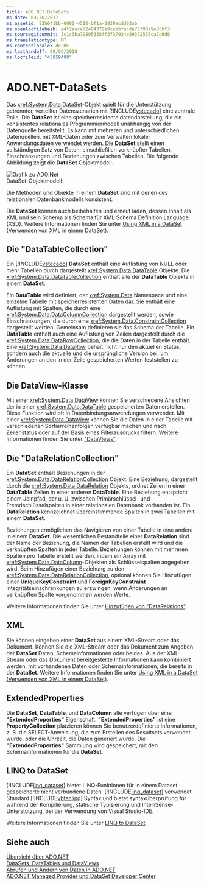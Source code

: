 ```yaml
---
title: ADO.NET-DataSets
ms.date: 03/30/2017
ms.assetid: 82b641bb-6001-4512-bf1a-2830acdd92ab
ms.openlocfilehash: e4f2aeca72404379a9cebbfacda77f98a9e85bf3
ms.sourcegitcommit: 3c1c3ba79895335ff3737934e39372555ca7d6d0
ms.translationtype: MT
ms.contentlocale: de-DE
ms.lasthandoff: 09/06/2018
ms.locfileid: "43859490"
---
```

# <a name="adonet-datasets"></a>ADO.NET-DataSets
Das <xref:System.Data.DataSet>-Objekt spielt für die Unterstützung getrennter, verteilter Datenszenarien mit [!INCLUDE[vstecado](../../../../includes/vstecado-md.md)] eine zentrale Rolle. Die **DataSet** ist eine speicherresidente datendarstellung, die ein konsistentes relationales Programmiermodell unabhängig von der Datenquelle bereitstellt. Es kann mit mehreren und unterschiedlichen Datenquellen, mit XML-Daten oder zum Verwalten lokaler Anwendungsdaten verwendet werden. Die **DataSet** stellt einen vollständigen Satz von Daten, einschließlich verknüpfter Tabellen, Einschränkungen und Beziehungen zwischen Tabellen. Die folgende Abbildung zeigt die **DataSet** Objektmodell.  
  
 ![Grafik zu ADO.Net](../../../../docs/framework/data/adonet/media/ado-1-bpuedev11.png "ado_1_bpuedev11")  
DataSet-Objektmodell  
  
 Die Methoden und Objekte in einem **DataSet** sind mit denen des relationalen Datenbankmodells konsistent.  
  
 Die **DataSet** können auch beibehalten und erneut laden, dessen Inhalt als XML und sein Schema als Schema für XML Schema Definition Language (XSD). Weitere Informationen finden Sie unter [Using XML in a DataSet (Verwenden von XML in einem DataSet)](../../../../docs/framework/data/adonet/dataset-datatable-dataview/using-xml-in-a-dataset.md).  
  
## <a name="the-datatablecollection"></a>Die "DataTableCollection"  
 Ein [!INCLUDE[vstecado](../../../../includes/vstecado-md.md)] **DataSet** enthält eine Auflistung von NULL oder mehr Tabellen durch dargestellt <xref:System.Data.DataTable> Objekte. Die <xref:System.Data.DataTableCollection> enthält alle der **DataTable** Objekte in einem **DataSet**.  
  
 Ein **DataTable** wird definiert, der <xref:System.Data> Namespace und eine einzelne Tabelle mit speicherresistenten Daten dar. Sie enthält eine Auflistung mit Spalten, die durch eine <xref:System.Data.DataColumnCollection> dargestellt werden, sowie Einschränkungen, die durch eine <xref:System.Data.ConstraintCollection> dargestellt werden. Gemeinsam definieren sie das Schema der Tabelle. Ein **DataTable** enthält auch eine Auflistung von Zeilen dargestellt durch die <xref:System.Data.DataRowCollection>, die die Daten in der Tabelle enthält. Eine <xref:System.Data.DataRow> behält nicht nur den aktuellen Status, sondern auch die aktuelle und die ursprüngliche Version bei, um Änderungen an den in der Zeile gespeicherten Werten feststellen zu können.  
  
## <a name="the-dataview-class"></a>Die DataView-Klasse  
 Mit einer <xref:System.Data.DataView> können Sie verschiedene Ansichten der in einer <xref:System.Data.DataTable> gespeicherten Daten erstellen. Diese Funktion wird oft in Datenbindungsanwendungen verwendet. Mit einer <xref:System.Data.DataView> können Sie die Daten in einer Tabelle mit verschiedenen Sortierreihenfolgen verfügbar machen und nach Zeilenstatus oder auf der Basis eines Filterausdrucks filtern. Weitere Informationen finden Sie unter ["DataViews"](../../../../docs/framework/data/adonet/dataset-datatable-dataview/dataviews.md).  
  
## <a name="the-datarelationcollection"></a>Die "DataRelationCollection"  
 Ein **DataSet** enthält Beziehungen in der <xref:System.Data.DataRelationCollection> Objekt. Eine Beziehung, dargestellt durch die <xref:System.Data.DataRelation> Objekts, ordnet Zeilen in einer **DataTable** Zeilen in einer anderen **DataTable**. Eine Beziehung entspricht einem Joinpfad, der u. U. zwischen Primärschlüssel- und Fremdschlüsselspalten in einer relationalen Datenbank vorhanden ist. Ein **DataRelation** kennzeichnet übereinstimmende Spalten in zwei Tabellen mit einem **DataSet**.  
  
 Beziehungen ermöglichen das Navigieren von einer Tabelle in eine andere in einem **DataSet**. Die wesentlichen Bestandteile einer **DataRelation** sind der Name der Beziehung, die Namen der Tabellen erstellt wird und die verknüpften Spalten in jeder Tabelle. Beziehungen können mit mehreren Spalten pro Tabelle erstellt werden, indem ein Array mit <xref:System.Data.DataColumn>-Objekten als Schlüsselspalten angegeben wird. Beim Hinzufügen einer Beziehung zu den <xref:System.Data.DataRelationCollection>, optional können Sie Hinzufügen einer **UniqueKeyConstraint** und **ForeignKeyConstraint** integritätseinschränkungen zu erzwingen, wenn Änderungen an verknüpften Spalte vorgenommen werden Werte.  
  
 Weitere Informationen finden Sie unter [Hinzufügen von "DataRelations"](../../../../docs/framework/data/adonet/dataset-datatable-dataview/adding-datarelations.md).  
  
## <a name="xml"></a>XML  
 Sie können eingeben einer **DataSet** aus einem XML-Stream oder das Dokument. Können Sie die XML-Stream oder das Dokument zum Angeben der **DataSet** Daten, Schemainformationen oder beides. Aus der XML-Stream oder das Dokument bereitgestellte Informationen kann kombiniert werden, mit vorhandenen Daten oder Schemainformationen, die bereits in der **DataSet**. Weitere Informationen finden Sie unter [Using XML in a DataSet (Verwenden von XML in einem DataSet)](../../../../docs/framework/data/adonet/dataset-datatable-dataview/using-xml-in-a-dataset.md).  
  
## <a name="extendedproperties"></a>ExtendedProperties  
 Die **DataSet**, **DataTable**, und **DataColumn** alle verfügen über eine **"ExtendedProperties"** Eigenschaft. **"ExtendedProperties"** ist eine **PropertyCollection** platzieren können Sie benutzerdefinierte Informationen, z. B. die SELECT-Anweisung, die zum Erstellen des Resultsets verwendet wurde, oder die Uhrzeit, die Daten generiert wurde. Die **"ExtendedProperties"** Sammlung wird gespeichert, mit den Schemainformationen für die **DataSet**.  
  
## <a name="linq-to-dataset"></a>LINQ to DataSet  
 [!INCLUDE[linq_dataset](../../../../includes/linq-dataset-md.md)] bietet LINQ-Funktionen für in einem Dataset gespeicherte nicht verbundene Daten. [!INCLUDE[linq_dataset](../../../../includes/linq-dataset-md.md)] verwendet Standard [!INCLUDE[vbteclinq](../../../../includes/vbteclinq-md.md)] Syntax und bietet syntaxüberprüfung für während der Kompilierung, statische Typisierung und IntelliSense-Unterstützung, bei der Verwendung von Visual Studio-IDE.  
  
 Weitere Informationen finden Sie unter [LINQ to DataSet](../../../../docs/framework/data/adonet/linq-to-dataset.md).  
  
## <a name="see-also"></a>Siehe auch  
 [Übersicht über ADO.NET](../../../../docs/framework/data/adonet/ado-net-overview.md)  
 [DataSets, DataTables und DataViews](../../../../docs/framework/data/adonet/dataset-datatable-dataview/index.md)  
 [Abrufen und Ändern von Daten in ADO.NET](../../../../docs/framework/data/adonet/retrieving-and-modifying-data.md)  
 [ADO.NET Managed Provider und DataSet Developer Center](https://go.microsoft.com/fwlink/?LinkId=217917)
